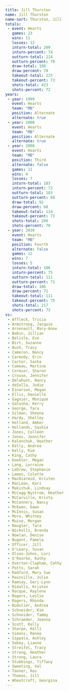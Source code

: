 ```yaml
---
title: Jill Thurston
name: Jill Thurston
name-sort: Thurston, Jill
totals:
 - event: Hearts
   games: 23
   wins: 11
   losses: 12
   inturn-total: 209
   inturn-percent: 74
   outturn-total: 214
   outturn-percent: 70
   draw-total: 198
   draw-percent: 70
   takeout-total: 225
   takeout-percent: 73
   shots-total: 423
   shots-percent: 72
years:
 - year: 1999
   event: Hearts
   team: "MB"
   position: Alternate
   alternate: true
 - year: 2000
   event: Hearts
   team: "MB"
   position: Alternate
   alternate: true
 - year: 2006
   event: Hearts
   team: "MB"
   position: Third
   alternate: false
   games: 11
   wins: 4
   losses: 7
   inturn-total: 103
   inturn-percent: 72
   outturn-total: 103
   outturn-percent: 68
   draw-total: 92
   draw-percent: 68
   takeout-total: 114
   takeout-percent: 71
   shots-total: 206
   shots-percent: 70
 - year: 2010
   event: Hearts
   team: "MB"
   position: Fourth
   alternate: false
   games: 12
   wins: 7
   losses: 5
   inturn-total: 106
   inturn-percent: 75
   outturn-total: 111
   outturn-percent: 71
   draw-total: 106
   draw-percent: 71
   takeout-total: 111
   takeout-percent: 75
   shots-total: 217
   shots-percent: 73
vs:
 - Affleck, Tricia
 - Armstrong, Jacquie
 - Arsenault, Mary-Anne
 - Babin, Jillian
 - Belisle, Eve
 - Birt, Suzanne
 - Bush, Tracy
 - Cameron, Nancy
 - Carmody, Erin
 - Carter, Sasha
 - Comeau, Martine
 - Cormier, Sharon
 - Crouse, Jennifer
 - Delahunt, Nancy
 - deSolla, Jodie
 - Einarson, Megan
 - Ellis, Danielle
 - Gagnier, Monique
 - Galusha, Kerry
 - George, Tara
 - Gilman, Sheena
 - Hardy, Shelley
 - Holland, Amber
 - Hollands, Saskia
 - Jones, Colleen
 - Jones, Jennifer
 - Kalenchuk, Heather
 - Kelly, Andrea
 - Kelly, Kim
 - King, Cathy
 - Koehler, Megan
 - Lang, Lorraine
 - LeDrew, Stephanie
 - Lemon, Colette
 - MacDiarmid, Kristen
 - MacLean, Kari
 - Makichuk, Lindsay
 - McCagg-Nystrom, Heather
 - McCarville, Krista
 - McConnery, Nancy
 - McEwen, Dawn
 - McInnis, Susan
 - More, Whitney
 - Muise, Morgan
 - Naugler, Tara
 - Nicholls, Brenda
 - Nowlan, Denise
 - Nugent, Pamela
 - Officer, Jill
 - O'Leary, Susan
 - Olson-Johns, Lori
 - O'Rourke, Kathy
 - Overton-Clapham, Cathy
 - Potts, Sarah
 - Radford, Mary Sue
 - Rainville, Julie
 - Ramsay, Geri-Lynn
 - Ridalls, Kristen
 - Rocque, Raylene
 - Rogers, Leslie
 - Rogers, Rhonda
 - Rudulier, Andrea
 - Schneider, Kim
 - Schneider, Tammy
 - Schraeder, Jeanna
 - Scott, Kelly
 - Sharpe, Kelli
 - Simons, Renee
 - Sippala, Ashley
 - Sobey, Lianne
 - Streifel, Tracy
 - Strong, Heather
 - Strong, Laura
 - Stubbings, Tiffany
 - Sweeting, Val
 - Tanner, Ros
 - Thomas, Jill
 - Wheatcroft, Georgina
---
```

